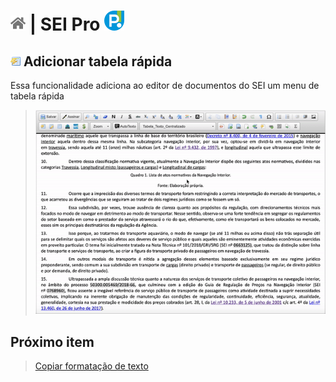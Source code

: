 # [![Home](../img/home.png)](../) |  SEI Pro ![Icone](../img/icon-32.png)

## ![Tabela Rápida](../img/icon-tabelarapida.png) Adicionar tabela rápida

Essa funcionalidade adiciona ao editor de documentos do SEI um menu de tabela rápida

> ![Tabela Rápida](../img/tela-tabelarapida.gif) 

## Próximo item

> [Copiar formatação de texto](./COPIARFORMATACAO.md)
